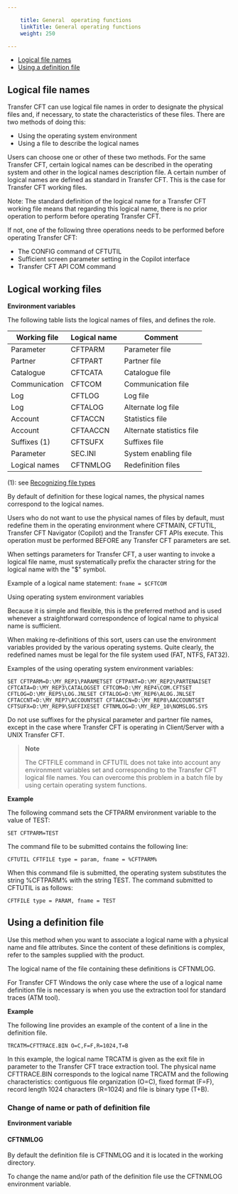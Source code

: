```yaml
---

    title: General  operating functions
    linkTitle: General operating functions
    weight: 250

---
```

-   [Logical
    file names](#Logical_file_names)
- [Using
    a definition file](#Using%20a%20definition%20file)

<span id="Logical_file_names"></span>

## Logical file names

Transfer CFT can use logical file names in order to designate the physical
files and, if necessary, to state the characteristics of these files.
There are two methods of doing this:

- Using the operating
    system environment
- Using a file to
    describe the logical names

Users can choose one or other of these two methods. For the same Transfer
CFT, certain logical names can be described in the operating system and
other in the logical names description file. A certain number of logical
names are defined as standard in Transfer CFT. This is the case for Transfer
CFT working files.

Note: The standard definition of
the logical name for a Transfer CFT working file means that regarding
this logical name, there is no prior operation to perform before operating
Transfer CFT.

If not, one of the following three operations needs to be performed
before operating Transfer CFT:

- The CONFIG command
    of CFTUTIL
- Sufficient screen
    parameter setting in the Copilot interface
- Transfer CFT API
    COM command

## Logical working files

****Environment variables****

The following table lists the logical names of files, and
defines the role.


| Working file  | Logical name  | Comment  |
| --- | --- | --- |
| Parameter  | CFTPARM  | Parameter file  |
| Partner  | CFTPART  | Partner file  |
| Catalogue  | CFTCATA  | Catalogue file  |
| Communication  | CFTCOM  | Communication file  |
| Log  | CFTLOG | Log file  |
| Log  | CFTALOG | Alternate log file  |
| Account  | CFTACCN  | Statistics file  |
| Account  | CFTAACCN  | Alternate statistics file  |
| Suffixes (1)  | CFTSUFX  | Suffixes file  |
| Parameter  | SEC.INI  | System enabling file  |
| Logical names  | CFTNMLOG  | Redefinition files  |


(1): see [Recognizing file types](../file_management_functions)

By default of definition for these logical names, the physical names
correspond to the logical names.

Users who do not want to use the physical names of files by default,
must redefine them in the operating environment where CFTMAIN, CFTUTIL,
Transfer CFT Navigator (Copilot) and the Transfer CFT APIs execute. This operation must be performed
BEFORE any Transfer CFT parameters are set.

When settings parameters for Transfer CFT, a user wanting to invoke
a logical file name, must systematically prefix the character string for
the logical name with the "$" symbol.

Example of a logical name statement: <span class="code">`fname = $CFTCOM`</span>

Using operating system environment variables

Because it is simple and flexible, this is the preferred method and
is used whenever a straightforward correspondence of logical name to physical
name is sufficient.

When making re-definitions of this sort, users can use the environment
variables provided by the various operating systems. Quite clearly, the
redefined names must be legal for the file system used (FAT, NTFS, FAT32).

Examples of the using operating system environment variables:

`SET CFTPARM=D:\MY_REP1\PARAMETSET CFTPART=D:\MY_REP2\PARTENAISET CFTCATA=D:\MY_REP3\CATALOGSET CFTCOM=D:\MY_REP4\COM.CFTSET CFTLOG=D:\MY_REP5\LOG.JNLSET CFTALOG=D:\MY_REP6\ALOG.JNLSET CFTACCNT=D:\MY_REP7\ACCOUNTSET CFTAACCN=D:\MY_REP8\AACCOUNTSET CFTSUFX=D:\MY_REP9\SUFFIXESET CFTNMLOG=D:\MY_REP_10\NOMSLOG.SYS`

Do not use suffixes for the physical
parameter and partner file names, except in the case where Transfer CFT
is operating in Client/Server with a UNIX Transfer CFT.

> **Note**
>
> The CFTFILE command in CFTUTIL does not take into account any
> environment variables set and corresponding to the Transfer CFT logical
> file names. You can overcome this problem in a batch file by using
> certain operating system functions.

****Example****

The following command sets the CFTPARM environment variable
to the value of TEST:

`SET CFTPARM=TEST`

The command file to be submitted contains the following line:

`CFTUTIL CFTFILE type = param, fname = %CFTPARM%`

When this command file is submitted, the operating system substitutes
the string %CFTPARM% with the string TEST. The command submitted
to CFTUTIL is as follows:

`CFTFILE type = PARAM, fname = TEST`

<span id="Using a definition file"></span>

## Using a definition file

Use this method when you want to associate a logical name
with a physical name and file attributes. Since the content of
these definitions is complex, refer to the samples
supplied with the product.

The logical name of the file containing these definitions is CFTNMLOG.

For Transfer CFT Windows the only case where the use of
a logical name definition file is necessary is when you use the extraction
tool for standard traces (ATM tool).

****Example****

The following line provides an example of the content of a line in the definition
file.

`TRCATM=CFTTRACE.BIN O=C,F=F,R=1024,T=B`

In this example, the logical name TRCATM is given as the exit
file in parameter to the Transfer CFT trace extraction tool. The physical
name CFTTRACE.BIN corresponds to the logical name TRCATM and the following
characteristics: contiguous file organization (O=C), fixed format (F=F),
record length 1024 characters (R=1024) and file is binary type (T+B).

### Change of name or path of definition file

****Environment variable****

#### CFTNMLOG

By default the definition file is CFTNMLOG and it is located
in the working directory.

To change the name and/or path of the definition file
use the CFTNMLOG environment variable.
